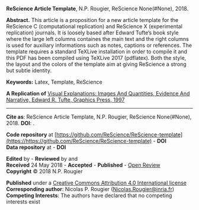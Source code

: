 **ReScience Article Template**, N.P. Rougier, ReScience None(#None), 2018.

**Abstract.** This article is a proposition for a new article template for the ReScience C (computational replication) and ReScience X (experimental replication) journals. It is loosely based after Edward Tufte’s book style where the large left columns containes the main text and the right columns is used for auxiliary informations such as notes, captions or references. The template requires a standard TeXLive installation in order to compile it and this PDF has been compiled using TeXLive 2017 (pdflatex). Both the style, the layout and the colors of the template aim at giving ReScience a strong but subtle identity.

**Keywords:** Latex, Template, ReScience

**A Replication of** [Visual Explanations: Images And Quantities, Evidence And Narrative, Edward R. Tufte, Graphics Press, 1997](http://doi.org/)  

----

**Cite as**: ReScience Article Template, N.P. Rougier, ReScience None(#None), 2018. **DOI**: [](http://doi.org/).

**Code repository** at [https://github.com/ReScience/ReScience-template](https://https://github.com/ReScience/ReScience-template) - **DOI** [](http://doi.org/)  
**Data repository** at [](https://) - **DOI** [](http://doi.org/)  

**Edited** by  - **Reviewed** by  and   
**Received** 24 May 2018 - **Accepted**  - **Published**  - [Open Review](_.review.url)  
**Copyright** © 2018 N.P. Rougier  

**Published** under a [Creative Commons Attribution 4.0 International license](https://creativecommons.org/licenses/by/4.0/)  
**Corresponding author**: Nicolas P. Rougier ([Nicolas.Rougier@inria.fr](mailto:Nicolas.Rougier@inria.fr))  
**Competing Interests**: The authors have declared that no competing interests exist
